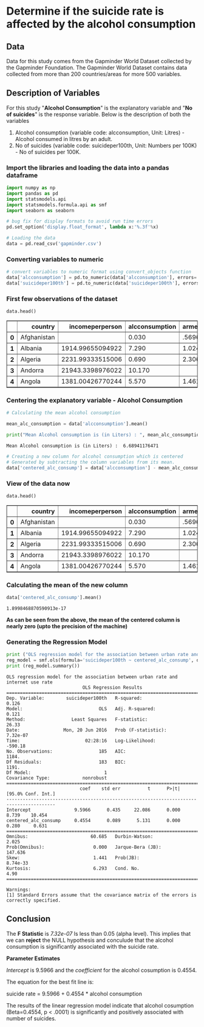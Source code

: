 
# Determine if the suicide rate is affected by the alcohol consumption

## Data

Data for this study comes from the Gapminder World Dataset collected by the Gapminder Foundation. The Gapminder World Dataset contains data collected from more than 200 countries/areas for more 500 variables.

## Description of Variables

For this study "**Alcohol Consumption**" is the explanatory variable and "**No of suicides**" is the response variable. Below is the description of both the variables

1. Alcohol consumption (variable code: alcconsumption, Unit: Litres) - Alcohol consumed in litres by an adult.
2. No of suicides (variable code: suicideper100th, Unit: Numbers per 100K) - No of suicides per 100K.

### Import the libraries and loading the data into a pandas dataframe


```python
import numpy as np
import pandas as pd
import statsmodels.api
import statsmodels.formula.api as smf
import seaborn as seaborn

# bug fix for display formats to avoid run time errors
pd.set_option('display.float_format', lambda x:'%.3f'%x)

# Loading the data 
data = pd.read_csv('gapminder.csv')


```

### Converting variables to numeric


```python
# convert variables to numeric format using convert_objects function
data['alcconsumption'] = pd.to_numeric(data['alcconsumption'], errors='coerce')
data['suicideper100th'] = pd.to_numeric(data['suicideper100th'], errors='coerce')
```

### First few observations of the dataset


```python
data.head()
```




<div>
<table border="1" class="dataframe">
  <thead>
    <tr style="text-align: right;">
      <th></th>
      <th>country</th>
      <th>incomeperperson</th>
      <th>alcconsumption</th>
      <th>armedforcesrate</th>
      <th>breastcancerper100th</th>
      <th>co2emissions</th>
      <th>femaleemployrate</th>
      <th>hivrate</th>
      <th>internetuserate</th>
      <th>lifeexpectancy</th>
      <th>oilperperson</th>
      <th>polityscore</th>
      <th>relectricperperson</th>
      <th>suicideper100th</th>
      <th>employrate</th>
      <th>urbanrate</th>
    </tr>
  </thead>
  <tbody>
    <tr>
      <th>0</th>
      <td>Afghanistan</td>
      <td></td>
      <td>0.030</td>
      <td>.5696534</td>
      <td>26.8</td>
      <td>75944000</td>
      <td>25.6000003814697</td>
      <td></td>
      <td>3.65412162280064</td>
      <td>48.673</td>
      <td></td>
      <td>0</td>
      <td></td>
      <td>6.684</td>
      <td>55.7000007629394</td>
      <td>24.04</td>
    </tr>
    <tr>
      <th>1</th>
      <td>Albania</td>
      <td>1914.99655094922</td>
      <td>7.290</td>
      <td>1.0247361</td>
      <td>57.4</td>
      <td>223747333.333333</td>
      <td>42.0999984741211</td>
      <td></td>
      <td>44.9899469578783</td>
      <td>76.918</td>
      <td></td>
      <td>9</td>
      <td>636.341383366604</td>
      <td>7.699</td>
      <td>51.4000015258789</td>
      <td>46.72</td>
    </tr>
    <tr>
      <th>2</th>
      <td>Algeria</td>
      <td>2231.99333515006</td>
      <td>0.690</td>
      <td>2.306817</td>
      <td>23.5</td>
      <td>2932108666.66667</td>
      <td>31.7000007629394</td>
      <td>.1</td>
      <td>12.5000733055148</td>
      <td>73.131</td>
      <td>.42009452521537</td>
      <td>2</td>
      <td>590.509814347428</td>
      <td>4.849</td>
      <td>50.5</td>
      <td>65.22</td>
    </tr>
    <tr>
      <th>3</th>
      <td>Andorra</td>
      <td>21943.3398976022</td>
      <td>10.170</td>
      <td></td>
      <td></td>
      <td></td>
      <td></td>
      <td></td>
      <td>81</td>
      <td></td>
      <td></td>
      <td></td>
      <td></td>
      <td>5.362</td>
      <td></td>
      <td>88.92</td>
    </tr>
    <tr>
      <th>4</th>
      <td>Angola</td>
      <td>1381.00426770244</td>
      <td>5.570</td>
      <td>1.4613288</td>
      <td>23.1</td>
      <td>248358000</td>
      <td>69.4000015258789</td>
      <td>2</td>
      <td>9.99995388324075</td>
      <td>51.093</td>
      <td></td>
      <td>-2</td>
      <td>172.999227388199</td>
      <td>14.555</td>
      <td>75.6999969482422</td>
      <td>56.7</td>
    </tr>
  </tbody>
</table>
</div>



### Centering the explanatory variable - Alcohol Consumption


```python
# Calculating the mean alcohol consumption

mean_alc_consumption = data['alcconsumption'].mean()

print("Mean Alcohol consumption is (in Liters) : ", mean_alc_consumption)

```

    Mean Alcohol consumption is (in Liters) :  6.68941176471
    


```python
# Creating a new column for alcohol consumption which is centered
# Generated by subtracting the column variables from its mean.
data['centered_alc_consump'] = data['alcconsumption'] - mean_alc_consumption
```

### View of the data now


```python
data.head()
```




<div>
<table border="1" class="dataframe">
  <thead>
    <tr style="text-align: right;">
      <th></th>
      <th>country</th>
      <th>incomeperperson</th>
      <th>alcconsumption</th>
      <th>armedforcesrate</th>
      <th>breastcancerper100th</th>
      <th>co2emissions</th>
      <th>femaleemployrate</th>
      <th>hivrate</th>
      <th>internetuserate</th>
      <th>lifeexpectancy</th>
      <th>oilperperson</th>
      <th>polityscore</th>
      <th>relectricperperson</th>
      <th>suicideper100th</th>
      <th>employrate</th>
      <th>urbanrate</th>
      <th>centered_alc_consump</th>
    </tr>
  </thead>
  <tbody>
    <tr>
      <th>0</th>
      <td>Afghanistan</td>
      <td></td>
      <td>0.030</td>
      <td>.5696534</td>
      <td>26.8</td>
      <td>75944000</td>
      <td>25.6000003814697</td>
      <td></td>
      <td>3.65412162280064</td>
      <td>48.673</td>
      <td></td>
      <td>0</td>
      <td></td>
      <td>6.684</td>
      <td>55.7000007629394</td>
      <td>24.04</td>
      <td>-6.659</td>
    </tr>
    <tr>
      <th>1</th>
      <td>Albania</td>
      <td>1914.99655094922</td>
      <td>7.290</td>
      <td>1.0247361</td>
      <td>57.4</td>
      <td>223747333.333333</td>
      <td>42.0999984741211</td>
      <td></td>
      <td>44.9899469578783</td>
      <td>76.918</td>
      <td></td>
      <td>9</td>
      <td>636.341383366604</td>
      <td>7.699</td>
      <td>51.4000015258789</td>
      <td>46.72</td>
      <td>0.601</td>
    </tr>
    <tr>
      <th>2</th>
      <td>Algeria</td>
      <td>2231.99333515006</td>
      <td>0.690</td>
      <td>2.306817</td>
      <td>23.5</td>
      <td>2932108666.66667</td>
      <td>31.7000007629394</td>
      <td>.1</td>
      <td>12.5000733055148</td>
      <td>73.131</td>
      <td>.42009452521537</td>
      <td>2</td>
      <td>590.509814347428</td>
      <td>4.849</td>
      <td>50.5</td>
      <td>65.22</td>
      <td>-5.999</td>
    </tr>
    <tr>
      <th>3</th>
      <td>Andorra</td>
      <td>21943.3398976022</td>
      <td>10.170</td>
      <td></td>
      <td></td>
      <td></td>
      <td></td>
      <td></td>
      <td>81</td>
      <td></td>
      <td></td>
      <td></td>
      <td></td>
      <td>5.362</td>
      <td></td>
      <td>88.92</td>
      <td>3.481</td>
    </tr>
    <tr>
      <th>4</th>
      <td>Angola</td>
      <td>1381.00426770244</td>
      <td>5.570</td>
      <td>1.4613288</td>
      <td>23.1</td>
      <td>248358000</td>
      <td>69.4000015258789</td>
      <td>2</td>
      <td>9.99995388324075</td>
      <td>51.093</td>
      <td></td>
      <td>-2</td>
      <td>172.999227388199</td>
      <td>14.555</td>
      <td>75.6999969482422</td>
      <td>56.7</td>
      <td>-1.119</td>
    </tr>
  </tbody>
</table>
</div>



### Calculating the mean of the new column


```python
data['centered_alc_consump'].mean()
```




    1.8998468870590913e-17



**As can be seen from the above, the mean of the centered column is nearly zero (upto the precision of the machine)**

### Generating the Regression Model


```python
print ("OLS regression model for the association between urban rate and internet use rate")
reg_model = smf.ols(formula='suicideper100th ~ centered_alc_consump', data=data).fit()
print (reg_model.summary())

```

    OLS regression model for the association between urban rate and internet use rate
                                OLS Regression Results                            
    ==============================================================================
    Dep. Variable:        suicideper100th   R-squared:                       0.126
    Model:                            OLS   Adj. R-squared:                  0.121
    Method:                 Least Squares   F-statistic:                     26.33
    Date:                Mon, 20 Jun 2016   Prob (F-statistic):           7.32e-07
    Time:                        02:28:16   Log-Likelihood:                -590.18
    No. Observations:                 185   AIC:                             1184.
    Df Residuals:                     183   BIC:                             1191.
    Df Model:                           1                                         
    Covariance Type:            nonrobust                                         
    ========================================================================================
                               coef    std err          t      P>|t|      [95.0% Conf. Int.]
    ----------------------------------------------------------------------------------------
    Intercept                9.5966      0.435     22.086      0.000         8.739    10.454
    centered_alc_consump     0.4554      0.089      5.131      0.000         0.280     0.631
    ==============================================================================
    Omnibus:                       60.685   Durbin-Watson:                   2.025
    Prob(Omnibus):                  0.000   Jarque-Bera (JB):              147.636
    Skew:                           1.441   Prob(JB):                     8.74e-33
    Kurtosis:                       6.293   Cond. No.                         4.90
    ==============================================================================
    
    Warnings:
    [1] Standard Errors assume that the covariance matrix of the errors is correctly specified.
    

## Conclusion

The **F Statistic** is *7.32e-07* ls less than 0.05 (alpha level). This implies that we can **reject** the NULL hypothesis and conculude that the alcohol consumption is significantly associated with the suicide rate.

**Parameter Estimates**

*Intercept* is 9.5966 and the *coefficient* for the alcohol cosumption is 0.4554.

The equation for the best fit line is:

suicide rate = 9.5966 + 0.4554 * alcohol consumption

The results of the linear regression model indicate that alcohol cosumption (Beta=0.4554, p < .0001) is significantly and positively associated with number of suicides.


